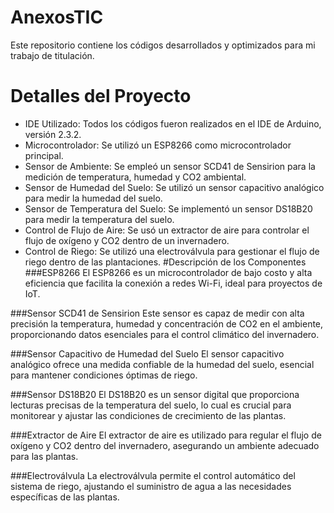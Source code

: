 # AnexosTIC
Este repositorio contiene los códigos desarrollados y optimizados para mi trabajo de titulación.

# Detalles del Proyecto
- IDE Utilizado: Todos los códigos fueron realizados en el IDE de Arduino, versión 2.3.2.
- Microcontrolador: Se utilizó un ESP8266 como microcontrolador principal.
- Sensor de Ambiente: Se empleó un sensor SCD41 de Sensirion para la medición de temperatura, humedad y CO2 ambiental.
- Sensor de Humedad del Suelo: Se utilizó un sensor capacitivo analógico para medir la humedad del suelo.
- Sensor de Temperatura del Suelo: Se implementó un sensor DS18B20 para medir la temperatura del suelo.
- Control de Flujo de Aire: Se usó un extractor de aire para controlar el flujo de oxígeno y CO2 dentro de un invernadero.
- Control de Riego: Se utilizó una electroválvula para gestionar el flujo de riego dentro de las plantaciones.
#Descripción de los Componentes
###ESP8266
El ESP8266 es un microcontrolador de bajo costo y alta eficiencia que facilita la conexión a redes Wi-Fi, ideal para proyectos de IoT.

###Sensor SCD41 de Sensirion
Este sensor es capaz de medir con alta precisión la temperatura, humedad y concentración de CO2 en el ambiente, proporcionando datos esenciales para el control climático del invernadero.

###Sensor Capacitivo de Humedad del Suelo
El sensor capacitivo analógico ofrece una medida confiable de la humedad del suelo, esencial para mantener condiciones óptimas de riego.

###Sensor DS18B20
El DS18B20 es un sensor digital que proporciona lecturas precisas de la temperatura del suelo, lo cual es crucial para monitorear y ajustar las condiciones de crecimiento de las plantas.

###Extractor de Aire
El extractor de aire es utilizado para regular el flujo de oxígeno y CO2 dentro del invernadero, asegurando un ambiente adecuado para las plantas.

###Electroválvula
La electroválvula permite el control automático del sistema de riego, ajustando el suministro de agua a las necesidades específicas de las plantas.
